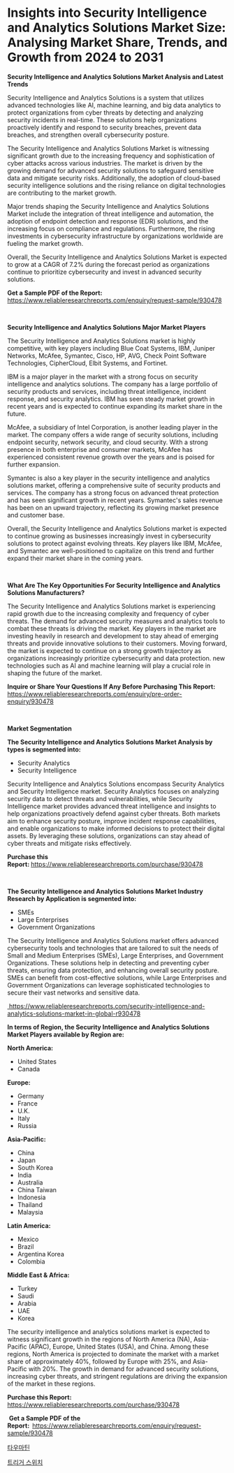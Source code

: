 <p><h1>Insights into Security Intelligence and Analytics Solutions Market Size: Analysing Market Share, Trends, and Growth from 2024 to 2031</h1></p><p><strong>Security Intelligence and Analytics Solutions Market Analysis and Latest Trends</strong></p>
<p><p>Security Intelligence and Analytics Solutions is a system that utilizes advanced technologies like AI, machine learning, and big data analytics to protect organizations from cyber threats by detecting and analyzing security incidents in real-time. These solutions help organizations proactively identify and respond to security breaches, prevent data breaches, and strengthen overall cybersecurity posture.</p><p>The Security Intelligence and Analytics Solutions Market is witnessing significant growth due to the increasing frequency and sophistication of cyber attacks across various industries. The market is driven by the growing demand for advanced security solutions to safeguard sensitive data and mitigate security risks. Additionally, the adoption of cloud-based security intelligence solutions and the rising reliance on digital technologies are contributing to the market growth.</p><p>Major trends shaping the Security Intelligence and Analytics Solutions Market include the integration of threat intelligence and automation, the adoption of endpoint detection and response (EDR) solutions, and the increasing focus on compliance and regulations. Furthermore, the rising investments in cybersecurity infrastructure by organizations worldwide are fueling the market growth.</p><p>Overall, the Security Intelligence and Analytics Solutions Market is expected to grow at a CAGR of 7.2% during the forecast period as organizations continue to prioritize cybersecurity and invest in advanced security solutions.</p></p>
<p><strong>Get a Sample PDF of the Report:&nbsp;</strong> <a href="https://www.reliableresearchreports.com/enquiry/request-sample/930478">https://www.reliableresearchreports.com/enquiry/request-sample/930478</a></p>
<p>&nbsp;</p>
<p><strong>Security Intelligence and Analytics Solutions Major Market Players</strong></p>
<p><p>The Security Intelligence and Analytics Solutions market is highly competitive, with key players including Blue Coat Systems, IBM, Juniper Networks, McAfee, Symantec, Cisco, HP, AVG, Check Point Software Technologies, CipherCloud, Elbit Systems, and Fortinet.</p><p>IBM is a major player in the market with a strong focus on security intelligence and analytics solutions. The company has a large portfolio of security products and services, including threat intelligence, incident response, and security analytics. IBM has seen steady market growth in recent years and is expected to continue expanding its market share in the future.</p><p>McAfee, a subsidiary of Intel Corporation, is another leading player in the market. The company offers a wide range of security solutions, including endpoint security, network security, and cloud security. With a strong presence in both enterprise and consumer markets, McAfee has experienced consistent revenue growth over the years and is poised for further expansion.</p><p>Symantec is also a key player in the security intelligence and analytics solutions market, offering a comprehensive suite of security products and services. The company has a strong focus on advanced threat protection and has seen significant growth in recent years. Symantec's sales revenue has been on an upward trajectory, reflecting its growing market presence and customer base.</p><p>Overall, the Security Intelligence and Analytics Solutions market is expected to continue growing as businesses increasingly invest in cybersecurity solutions to protect against evolving threats. Key players like IBM, McAfee, and Symantec are well-positioned to capitalize on this trend and further expand their market share in the coming years.</p></p>
<p>&nbsp;</p>
<p><strong>What Are The Key Opportunities For Security Intelligence and Analytics Solutions Manufacturers?</strong></p>
<p><p>The Security Intelligence and Analytics Solutions market is experiencing rapid growth due to the increasing complexity and frequency of cyber threats. The demand for advanced security measures and analytics tools to combat these threats is driving the market. Key players in the market are investing heavily in research and development to stay ahead of emerging threats and provide innovative solutions to their customers. Moving forward, the market is expected to continue on a strong growth trajectory as organizations increasingly prioritize cybersecurity and data protection. new technologies such as AI and machine learning will play a crucial role in shaping the future of the market.</p></p>
<p><strong>Inquire or Share Your Questions If Any Before Purchasing This Report:</strong> <a href="https://www.reliableresearchreports.com/enquiry/pre-order-enquiry/930478">https://www.reliableresearchreports.com/enquiry/pre-order-enquiry/930478</a></p>
<p>&nbsp;</p>
<p><strong>Market Segmentation</strong></p>
<p><strong>The Security Intelligence and Analytics Solutions Market Analysis by types is segmented into:</strong></p>
<p><ul><li>Security Analytics</li><li>Security Intelligence</li></ul></p>
<p><p>Security Intelligence and Analytics Solutions encompass Security Analytics and Security Intelligence market. Security Analytics focuses on analyzing security data to detect threats and vulnerabilities, while Security Intelligence market provides advanced threat intelligence and insights to help organizations proactively defend against cyber threats. Both markets aim to enhance security posture, improve incident response capabilities, and enable organizations to make informed decisions to protect their digital assets. By leveraging these solutions, organizations can stay ahead of cyber threats and mitigate risks effectively.</p></p>
<p><strong>Purchase this Report:&nbsp;</strong><a href="https://www.reliableresearchreports.com/purchase/930478">https://www.reliableresearchreports.com/purchase/930478</a></p>
<p>&nbsp;</p>
<p><strong>The Security Intelligence and Analytics Solutions Market Industry Research by Application is segmented into:</strong></p>
<p><ul><li>SMEs</li><li>Large Enterprises</li><li>Government Organizations</li></ul></p>
<p><p>The Security Intelligence and Analytics Solutions market offers advanced cybersecurity tools and technologies that are tailored to suit the needs of Small and Medium Enterprises (SMEs), Large Enterprises, and Government Organizations. These solutions help in detecting and preventing cyber threats, ensuring data protection, and enhancing overall security posture. SMEs can benefit from cost-effective solutions, while Large Enterprises and Government Organizations can leverage sophisticated technologies to secure their vast networks and sensitive data.</p></p>
<p><a href="https://www.reliableresearchreports.com/security-intelligence-and-analytics-solutions-market-in-global-r930478">&nbsp;https://www.reliableresearchreports.com/security-intelligence-and-analytics-solutions-market-in-global-r930478</a></p>
<p><strong>In terms of Region, the Security Intelligence and Analytics Solutions Market Players available by Region are:</strong></p>
<p>
    <p> <strong> North America: </strong>
        <ul>
            <li>United States</li>
            <li>Canada</li>
        </ul>
        </p> 
    <p> <strong> Europe: </strong>
        <ul>
            <li>Germany</li>
            <li>France</li>
            <li>U.K.</li>
            <li>Italy</li>
            <li>Russia</li>
        </ul>
        </p> 
    <p> <strong> Asia-Pacific: </strong>
        <ul>
            <li>China</li>
            <li>Japan</li>
            <li>South Korea</li>
            <li>India</li>
            <li>Australia</li>
            <li>China Taiwan</li>
            <li>Indonesia</li>
            <li>Thailand</li>
            <li>Malaysia</li>
        </ul>
        </p> 
    <p> <strong> Latin America: </strong>
        <ul>
            <li>Mexico</li>
            <li>Brazil</li>
            <li>Argentina Korea</li>
            <li>Colombia</li>
        </ul>
        </p> 
    <p> <strong> Middle East & Africa: </strong>
        <ul>
            <li>Turkey</li>
            <li>Saudi</li>
            <li>Arabia</li>
            <li>UAE</li>
            <li>Korea</li>
        </ul>
    </p>
    </p>
<p><p>The security intelligence and analytics solutions market is expected to witness significant growth in the regions of North America (NA), Asia-Pacific (APAC), Europe, United States (USA), and China. Among these regions, North America is projected to dominate the market with a market share of approximately 40%, followed by Europe with 25%, and Asia-Pacific with 20%. The growth in demand for advanced security solutions, increasing cyber threats, and stringent regulations are driving the expansion of the market in these regions.</p></p>
<p><strong>Purchase this Report: </strong><a href="https://www.reliableresearchreports.com/purchase/930478">https://www.reliableresearchreports.com/purchase/930478</a></p>
<p>&nbsp;<strong>Get a Sample PDF of the Report:&nbsp;&nbsp;</strong><a href="https://www.reliableresearchreports.com/enquiry/request-sample/930478">https://www.reliableresearchreports.com/enquiry/request-sample/930478</a></p>
<p><strong></strong></p>
<p><p><a href="https://medium.com/@crumbles67678/%ED%83%80%EC%9A%B0%EB%A7%88%ED%8B%B4-%EC%8B%9C%EC%9E%A5-%EC%A0%90%EC%9C%A0%EC%9C%A8-%EB%B3%80%ED%99%94-%EB%B0%8F-%EC%8B%9C%EC%9E%A5-%EC%84%B1%EC%9E%A5-%ED%8A%B8%EB%A0%8C%EB%93%9C-2024%EB%85%84-2031%EB%85%84-13d3dec728bc">타우마틴</a></p><p><a href="https://medium.com/@alanperkins1921/%ED%8A%B8%EB%A6%AC%EA%B1%B0-%EC%8A%A4%EC%9C%84%EC%B9%98-%EC%8B%9C%EC%9E%A5-%EC%A0%90%EC%9C%A0%EC%9C%A8-%EB%B3%80%ED%99%94-%EB%B0%8F-%EC%8B%9C%EC%9E%A5-%EC%84%B1%EC%9E%A5-%EC%B6%94%EC%9D%B4-2024-2031-26fb25df17c7">트리거 스위치</a></p></p>